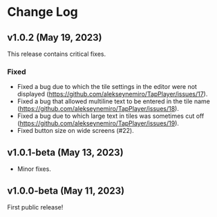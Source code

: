 # Change Log

## v1.0.2 (May 19, 2023)

This release contains critical fixes.

### Fixed

* Fixed a bug due to which the tile settings in the editor were not displayed (https://github.com/alekseynemiro/TapPlayer/issues/17).
* Fixed a bug that allowed multiline text to be entered in the tile name (https://github.com/alekseynemiro/TapPlayer/issues/18).
* Fixed a bug due to which large text in tiles was sometimes cut off (https://github.com/alekseynemiro/TapPlayer/issues/19).
* Fixed button size on wide screens (#22).

## v1.0.1-beta (May 13, 2023)

* Minor fixes.

## v1.0.0-beta (May 11, 2023)

First public release!
